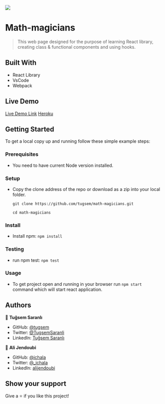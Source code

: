 ![](https://img.shields.io/badge/Microverse-blueviolet)

# Math-magicians

> This web page designed for the purpose of learning React library, creating class & functional components and using hooks.


## Built With

- React Library
- VsCode
- Webpack

## Live Demo 

[Live Demo Link](https://tugsem.github.io/math-magicians)
[Heroku](https://fast-stream-72369.herokuapp.com)

## Getting Started

To get a local copy up and running follow these simple example steps:

### Prerequisites

- You need to have current Node version installed.

### Setup

- Copy the clone address of the repo or download as a zip into your local folder.

  `git clone https://github.com/tugsem/math-magicians.git`

  `cd math-magicians`

### Install

- Install npm: 
 `npm install`
 
 ### Testing

- run npm test: 
 `npm test`

### Usage

- To get project open and running in your browser run `npm start` command which will start react application.


## Authors

👤 **Tuğsem Saranlı**

- GitHub: [@tugsem](https://github.com/tugsem)
- Twitter: [@TugsemSaranli](https://twitter.com/TugsemSaranli)
- LinkedIn: [Tuğsem Saranlı](https://www.linkedin.com/in/tuğsem-saranlı-5b2a98230/?locale=en_US)

👤 **Ali Jendoubi**

- GitHub: [@ichala](https://github.com/ichala)
- Twitter: [@_ichala](https://twitter.com/_ichala)
- LinkedIn: [alijendoubi](https://www.linkedin.com/in/alijendoubi/)

## Show your support

Give a ⭐️ if you like this project!





